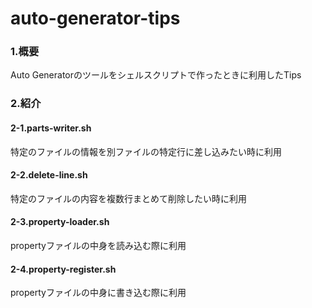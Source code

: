# auto-generator-tips

### 1.概要  
Auto Generatorのツールをシェルスクリプトで作ったときに利用したTips

### 2.紹介

#### 2-1.parts-writer.sh  
特定のファイルの情報を別ファイルの特定行に差し込みたい時に利用

#### 2-2.delete-line.sh  
特定のファイルの内容を複数行まとめて削除したい時に利用

#### 2-3.property-loader.sh  
propertyファイルの中身を読み込む際に利用

#### 2-4.property-register.sh  
propertyファイルの中身に書き込む際に利用